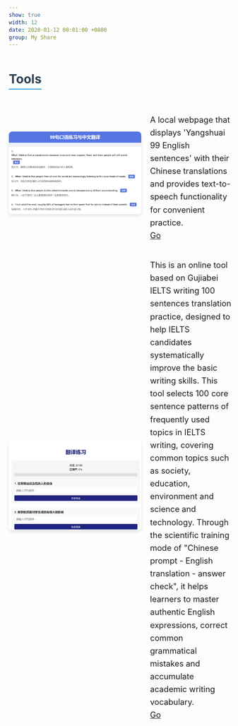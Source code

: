 ```yaml
---
show: true
width: 12
date: 2020-01-12 00:01:00 +0800
group: My Share
---
```


<style>
  /* 分类整体区域 */
  .category-section {
    margin-bottom: 40px;
  }
  .category-title {
    font-size: 2em;
    font-weight: bold;
    margin-bottom: 15px;
    color: #2c3e50;
    border-bottom: 2px solid #3498db;
    display: inline-block;
    padding-bottom: 5px;
  }

  /* 单个条目容器：左右分布，垂直居中 */
  .item-container {
    display: flex;
    align-items: center; /* 关键属性：使图片与文字垂直居中 */
    margin-top: 20px;
    gap: 20px; /* 图片与文字的间隔 */
  }
  /* 图片样式 */
  .item-container img {
    max-width: 300px; 
    height: auto;
    border-radius: 8px;
    box-shadow: 0 4px 8px rgba(0,0,0,0.1);
  }

  /* 文字区域 */
  .item-text {
    flex: 1;
  }
  /* 文字介绍样式 */
  .item-description {
    font-size: 1.3em; /* 加大字体 */
    line-height: 1.6em; 
    margin-bottom: 0; 
  }
  .item-description a {
    text-decoration: underline;
  }
</style>

<!--Tools -->
<div class="category-section">
  <h2 class="category-title">Tools</h2>
  <div class="item-container">
    <div>
      <img src="/assets/tools/99s.png" alt="IELTS-99 sentences" loading="lazy" />
    </div>
    <div class="item-text">
      <p class="item-description">
        A local webpage that displays 'Yangshuai 99 English sentences' with their Chinese translations 
        and provides text-to-speech functionality for convenient practice. 
        <br>
        <a href="/assets/tools/99s.html" target="_blank">Go</a>
      </p>
    </div>
  </div>


 <div class="item-container">
    <div>
      <img src="/assets/tools/s100.png" alt="IELTS-100 sentences" loading="lazy" />
    </div>
    <div class="item-text">
      <p class="item-description">
        This is an online tool based on Gujiabei IELTS writing 100 sentences translation practice, designed to help IELTS candidates systematically improve the basic writing skills. This tool selects 100 core sentence patterns of frequently used topics in IELTS writing, covering common topics such as society, education, environment and science and technology. Through the scientific training mode of "Chinese prompt - English translation - answer check", it helps learners to master authentic English expressions, correct common grammatical mistakes and accumulate academic writing vocabulary.
        <br>
        <a href="/assets/tools/100s.html" target="_blank">Go</a>
      </p>
    </div>
  </div>
</div>